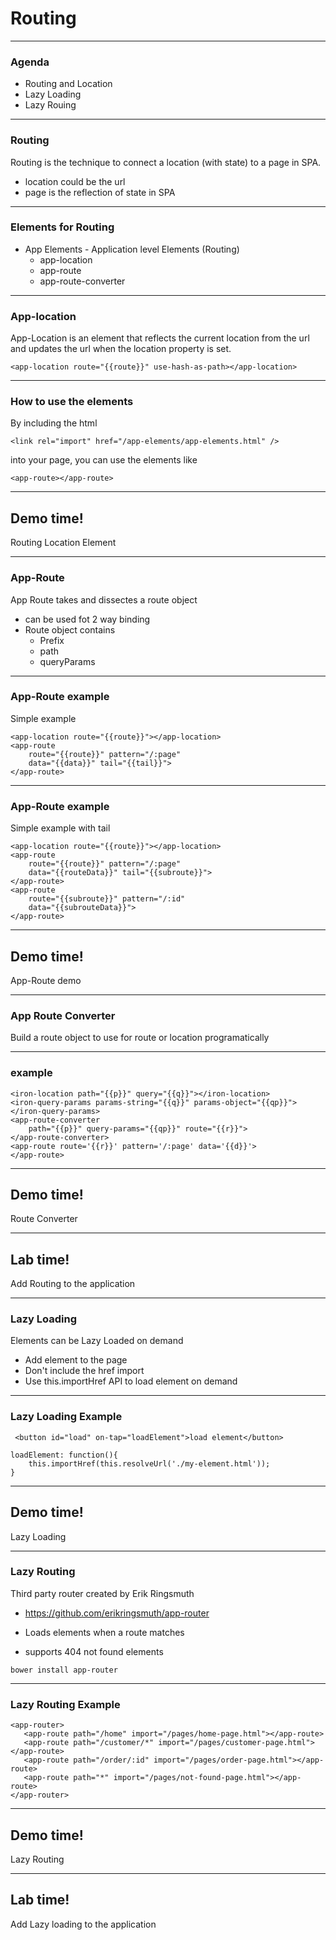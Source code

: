 # Routing

---
### Agenda
* Routing and Location
* Lazy Loading
* Lazy Rouing

---
### Routing  
Routing is the technique to connect a location (with state) to a page in SPA.
* location could be the url
* page is the reflection of state in SPA

---
### Elements for Routing
* App Elements - Application level Elements (Routing)
    * app-location
    * app-route
    * app-route-converter

---
### App-location
App-Location is an element that reflects the current location from the url
and updates the url when the location property is set.

```
<app-location route="{{route}}" use-hash-as-path></app-location>
```

---
### How to use the elements
By including the html 
```
<link rel="import" href="/app-elements/app-elements.html" />
```
into your page, you can use the elements like

```
<app-route></app-route>
```

---
<!-- .slide: data-background="url('images/demo.jpg')" --> 
<!-- .slide: class="lab" -->
## Demo time!
Routing Location Element

---
### App-Route
App Route takes and dissectes a route object
* can be used fot 2 way binding
* Route object contains
    * Prefix
    * path
    * queryParams

---
### App-Route example
Simple example

```
<app-location route="{{route}}"></app-location>
<app-route
    route="{{route}}" pattern="/:page"
    data="{{data}}" tail="{{tail}}">
</app-route>
```

---
### App-Route example
Simple example with tail

```
<app-location route="{{route}}"></app-location>
<app-route
    route="{{route}}" pattern="/:page"
    data="{{routeData}}" tail="{{subroute}}">
</app-route>
<app-route
    route="{{subroute}}" pattern="/:id"
    data="{{subrouteData}}">
</app-route>
```

---
<!-- .slide: data-background="url('images/demo.jpg')" --> 
<!-- .slide: class="lab" -->
## Demo time!
App-Route demo

---
### App Route Converter
Build a route object to use for route or location
programatically

---
### example

```
<iron-location path="{{p}}" query="{{q}}"></iron-location>
<iron-query-params params-string="{{q}}" params-object="{{qp}}">
</iron-query-params>
<app-route-converter
    path="{{p}}" query-params="{{qp}}" route="{{r}}">
</app-route-converter>
<app-route route='{{r}}' pattern='/:page' data='{{d}}'>
</app-route>
```

---
<!-- .slide: data-background="url('images/demo.jpg')" --> 
<!-- .slide: class="lab" -->
## Demo time!
Route Converter

---
<!-- .slide: data-background="url('images/lab2.jpg')" --> 
<!-- .slide: class="lab" -->
## Lab time!
Add Routing to the application

---
### Lazy Loading
Elements can be Lazy Loaded on demand
* Add element to the page
* Don't include the href import
* Use this.importHref API to load element on demand

---
### Lazy Loading Example 
```
 <button id="load" on-tap="loadElement">load element</button>
```
```
loadElement: function(){
    this.importHref(this.resolveUrl('./my-element.html'));
}
```

---
<!-- .slide: data-background="url('images/demo.jpg')" --> 
<!-- .slide: class="lab" -->
## Demo time!
Lazy Loading

---
### Lazy Routing
Third party router created by Erik Ringsmuth 
* https://github.com/erikringsmuth/app-router

* Loads elements when a route matches
* supports 404 not found elements

```
bower install app-router
```

---
### Lazy Routing Example
```
<app-router>
   <app-route path="/home" import="/pages/home-page.html"></app-route>
   <app-route path="/customer/*" import="/pages/customer-page.html"></app-route>
   <app-route path="/order/:id" import="/pages/order-page.html"></app-route>
   <app-route path="*" import="/pages/not-found-page.html"></app-route>
</app-router>
```

---
<!-- .slide: data-background="url('images/demo.jpg')" --> 
<!-- .slide: class="lab" -->
## Demo time!
Lazy Routing

---
<!-- .slide: data-background="url('images/lab2.jpg')" --> 
<!-- .slide: class="lab" -->
## Lab time!
Add Lazy loading to the application




